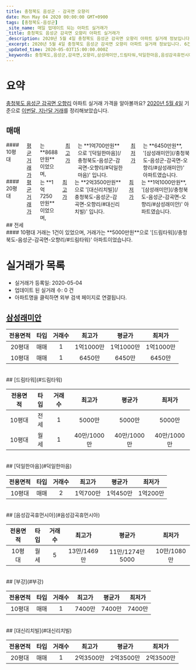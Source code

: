 ```yaml
---
title: 충청북도 음성군 - 감곡면 오향리
date: Mon May 04 2020 00:00:00 GMT+0900
tags: [충청북도-음성군]
_site_name: 매일 업데이트 되는 아파트 실거래가
_title: 충청북도 음성군 감곡면 오향리 아파트 실거래가
_description: 2020년 5월 4일 충청북도 음성군 감곡면 오향리 아파트 실거래 정보입니다. 6건 아파트 정보가 있습니다.
_excerpt: 2020년 5월 4일 충청북도 음성군 감곡면 오향리 아파트 실거래 정보입니다. 6건 아파트 정보가 있습니다.
_updated_time: 2020-05-03T15:00:00.000Z
_keywords: 충청북도,음성군,감곡면,오향리,삼성래미안,드림타워,덕일한마음,음성감곡휴먼시아,부강,대신리치빌
---
```





# 요약
<ins>충청북도 음성군 감곡면 오향리</ins> 아파트 실거래 가격을 알아볼까요? <ins>2020년 5월 4일</ins> 기준으로 <ins>이번달, 지난달 거래</ins>를 정리해보았습니다.

## 매매
<div class="container">
<div class="six columns" markdown="1">
#### 10평대
<ins>평균 거래가</ins>는 **8688만원**이었으며, <ins>최고가</ins>는 **1억700만원**으로 '[덕일한마음](/충청북도-음성군-감곡면-오향리/#덕일한마음)' 입니다. <ins>최저가</ins>는 **6450만원**, '[삼성래미안](/충청북도-음성군-감곡면-오향리/#삼성래미안)' 아파트였습니다.
</div>
<div class="six columns" markdown="1">
#### 20평대
<ins>평균 거래가</ins>는 **1억7250만원**이었으며, <ins>최고가</ins>는 **2억3500만원**으로 '[대신리치빌](/충청북도-음성군-감곡면-오향리/#대신리치빌)' 입니다. <ins>최저가</ins>는 **1억1000만원**, '[삼성래미안](/충청북도-음성군-감곡면-오향리/#삼성래미안)' 아파트였습니다.
</div>
</div>
## 전세
<div class="container">
<div class="twelve columns" markdown="1">
#### 10평대
거래는 1건이 있었으며, 거래가는 **5000만원**으로 '[드림타워](/충청북도-음성군-감곡면-오향리/#드림타워)' 아파트이었습니다.
</div>
</div>



# 실거래가 목록
- 실거래가 등록일: 2020-05-04
- 업데이트 된 실거래 수: 0 건
- 아파트명을 클릭하면 외부 검색 페이지로 연결됩니다.

## [삼성래미안](#삼성래미안)

|전용면적|타입|거래수|최고가|평균가|최저가|
|:---:|:---:|:---:|:---:|:---:|:---:|
|20평대|<span class="deal-type-1">매매</span>|1|1억1000만|1억1000만|1억1000만|
|10평대|<span class="deal-type-1">매매</span>|1|6450만|6450만|6450만|

<br/>
## [드림타워](#드림타워)

|전용면적|타입|거래수|최고가|평균가|최저가|
|:---:|:---:|:---:|:---:|:---:|:---:|
|10평대|<span class="deal-type-2">전세</span>|1|5000만|5000만|5000만|
|10평대|<span class="deal-type-3">월세</span>|1|40만/1000만|40만/1000만|40만/1000만|

<br/>
## [덕일한마음](#덕일한마음)

|전용면적|타입|거래수|최고가|평균가|최저가|
|:---:|:---:|:---:|:---:|:---:|:---:|
|10평대|<span class="deal-type-1">매매</span>|2|1억700만|1억450만|1억200만|

<br/>
## [음성감곡휴먼시아](#음성감곡휴먼시아)

|전용면적|타입|거래수|최고가|평균가|최저가|
|:---:|:---:|:---:|:---:|:---:|:---:|
|10평대|<span class="deal-type-3">월세</span>|5|13만/1469만|11만/1274만5000|10만/1080만|

<br/>
## [부강](#부강)

|전용면적|타입|거래수|최고가|평균가|최저가|
|:---:|:---:|:---:|:---:|:---:|:---:|
|10평대|<span class="deal-type-1">매매</span>|1|7400만|7400만|7400만|

<br/>
## [대신리치빌](#대신리치빌)

|전용면적|타입|거래수|최고가|평균가|최저가|
|:---:|:---:|:---:|:---:|:---:|:---:|
|20평대|<span class="deal-type-1">매매</span>|1|2억3500만|2억3500만|2억3500만|

<br/>



